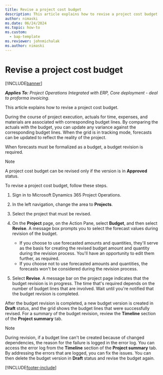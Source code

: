 ```yaml
---
title: Revise a project cost budget
description: This article explains how to revise a project cost budget.
author: nimaski
ms.date: 06/24/2024
ms.topic: how-to
ms.custom: 
  - bap-template
ms.reviewer: johnmichalak
ms.author: nimaski
---
```


# Revise a project cost budget

[!INCLUDE[banner](../../includes/banner.md)]

_**Applies To:** Project Operations Integrated with ERP, Core deployment - deal to proforma invoicing._

This article explains how to revise a project cost budget.

During the course of project execution, actuals for time, expenses, and materials are associated with corresponding budget lines. By comparing the actuals with the budget, you can update any variance against the corresponding budget lines. When the grid is in tracking mode, forecasts can be updated to reflect the reality of the project.

When forecasts must be formalized as a budget, a budget revision is required.

> [!NOTE]
> A project cost budget can be revised only if the version is in **Approved** status.

To revise a project cost budget, follow these steps.

1. Sign in to Microsoft Dynamics 365 Project Operations.
1. In the left navigation, change the area to **Projects**.
1. Select the project that must be revised.
1. On the **Project** page, on the Action Pane, select **Budget**, and then select **Revise**. A message box prompts you to select the forecast values during revision of the budget.

    - If you choose to use forecasted amounts and quantities, they'll serve as the basis for creating the revised budget amount and quantity during the revision process. You'll have an opportunity to edit them further, as required.
    - If you choose not to use forecasted amounts and quantities, the forecasts won't be considered during the revision process.

1. Select **Revise**. A message bar on the project page indicates that the budget revision is in progress. The time that's required depends on the number of budget lines that are involved. Wait until you're notified that the budget revision is completed.

After the budget revision is completed, a new budget version is created in **Draft** status, and the grid shows the budget lines that were successfully revised. For a summary of the budget revision, review the **Timeline** section of the **Project summary** tab.

> [!NOTE]
> During revision, if a budget line can't be created because of changed dependencies, the reason for the failure is logged in the error log. You can access the error log from the **Timeline** section of the **Project summary** tab. By addressing the errors that are logged, you can fix the issues. You can then delete the budget version in **Draft** status and revise the budget again.

[!INCLUDE[footer-include](../../includes/footer-banner.md)]
